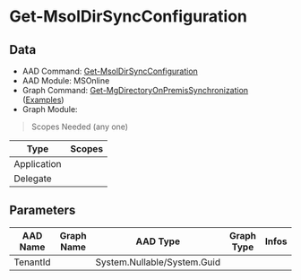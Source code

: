 # Get-MsolDirSyncConfiguration

## Data

+ AAD Command: [Get-MsolDirSyncConfiguration](https://docs.microsoft.com/en-us/powershell/module/MSOnline/Get-MsolDirSyncConfiguration)
+ AAD Module: MSOnline
+ Graph Command: [Get-MgDirectoryOnPremisSynchronization](https://docs.microsoft.com/en-us/powershell/module//Get-MgDirectoryOnPremisSynchronization) ([Examples](https://github.com/orgs/msgraph/discussions?discussions_q=Get-MgDirectoryOnPremisSynchronization))
+ Graph Module: 

> Scopes Needed (any one)

|Type|Scopes|
|---|---|
|Application||
|Delegate||

## Parameters

|AAD Name|Graph Name|AAD Type|Graph Type|Infos|
|---|---|---|---|---|
|TenantId||System.Nullable/System.Guid|||

